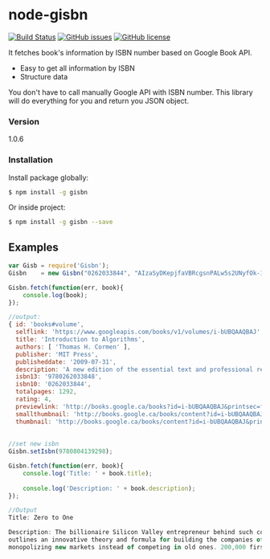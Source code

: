 # node-gisbn
[![Build Status](https://travis-ci.org/eftakhairul/gisbn.svg?branch=master)](https://travis-ci.org/eftakhairul/node-gisbn) [![GitHub issues](https://img.shields.io/github/issues/eftakhairul/gisbn.svg)](https://github.com/eftakhairul/node-gisbn/issues)  [![GitHub license](https://img.shields.io/badge/license-MIT-blue.svg)](https://raw.githubusercontent.com/eftakhairul/node-gisbn/master/LICENSE.txt)

It fetches book's information by ISBN number based on Google Book API.

  - Easy to get all information by ISBN
  - Structure data

You don't have to call manually Google API with ISBN number. This library will do everything for you and return you JSON object.



### Version
1.0.6


### Installation
Install package globally:

```sh
$ npm install -g gisbn
```

Or inside project:

```sh
$ npm install -g gisbn --save
```


## Examples
```js
var Gisb = require('Gisbn');
Gisbn    = new Gisbn("0262033844", "AIzaSyDKepjfaVBRcgsnPALw5s2UNyfOk-1FHUU", "ca");

Gisbn.fetch(function(err, book){
    console.log(book);
});

//output:
{ id: 'books#volume',
  selflink: 'https://www.googleapis.com/books/v1/volumes/i-bUBQAAQBAJ',
  title: 'Introduction to Algorithms',
  authors: [ 'Thomas H. Cormen' ],
  publisher: 'MIT Press',
  publisheddate: '2009-07-31',
  description: 'A new edition of the essential text and professional reference, with substantial newmaterial on such topics as vEB trees, multithreaded algorithms, dynamic programming, and edge-baseflow.',
  isbn13: '9780262033848',
  isbn10: '0262033844',
  totalpages: 1292,
  rating: 4,
  previewlink: 'http://books.google.ca/books?id=i-bUBQAAQBAJ&printsec=frontcover&dq=isbn:0262033844&hl=&cd=1&source=gbs_api',
  smallthumbnail: 'http://books.google.ca/books/content?id=i-bUBQAAQBAJ&printsec=frontcover&img=1&zoom=5&edge=curl&source=gbs_api',
  thumbnail: 'http://books.google.ca/books/content?id=i-bUBQAAQBAJ&printsec=frontcover&img=1&zoom=1&edge=curl&source=gbs_api' }
  
  
//set new isbn
Gisbn.setIsbn(9780804139298);

Gisbn.fetch(function(err, book){
    console.log('Title: ' + book.title);
    
    console.log('Description: ' + book.description);
});

//Output
Title: Zero to One

Description: The billionaire Silicon Valley entrepreneur behind such companies as PayPal and Facebook 
outlines an innovative theory and formula for building the companies of the future by creating and 
monopolizing new markets instead of competing in old ones. 200,000 first printing.
```